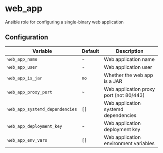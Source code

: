 # web_app
Ansible role for configuring a single-binary web application

## Configuration
| Variable | Default | Description |
| -------- | ------- | ----------- |
| `web_app_name` | `~` | Web application name |
| `web_app_user` | `~` | Web application user |
| `web_app_is_jar` | `no` | Whether the web app is a JAR |
| `web_app_proxy_port` | `~` | Web application proxy port (not 80/443) |
| `web_app_systemd_dependencies` | `[]` | Web application systemd dependencies |
| `web_app_deployment_key` | `~` | Web application deployment key |
| `web_app_env_vars` | `[]` | Web application environment variables |
